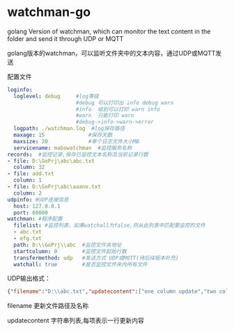 # **watchman-go**
golang Version of watchman, which can monitor the text content in the folder and send it through UDP or MQTT

golang版本的watchman，可以监听文件夹中的文本内容，通过UDP或MQTT发送

配置文件

~~~yaml
loginfo:
  loglevel: debug     #log等级 
                      #debug 可以打印出 info debug warn 
                      #info  级别可以打印 warn info
                      #warn  只能打印 warn
                      #debug->info->warn->error
  logpath: ./watchman.log  #log保存路径
  maxage: 15              #保存天数
  maxsize: 20             #单个日志文件大小MB
  servicename: mabowatchman  #监控服务名称
records:  #监控记录,保存已监控文本名称及当前记录行数
- file: D:\GoPrj\abc\abc.txt
  column: 32
- file: add.txt
  column: 1
- file: D:\GoPrj\abc\aaane.txt
  column: 2
udpinfo: #UDP连接信息
  host: 127.0.0.1
  port: 60000
watchman: #程序配置
  filelist: #监控列表，如果watchall为false,则从此列表中匹配要监控的文件
  - abc.txt
  - efg.txt
  path: D:\\GoPrj\\abc  #监控文件夹地址
  startcolumn: 0        #监控文件起始行数
  transfermethod: udp   #发送方式 UDP或MQTT(待后续版本补充)
  watchall: true        #是否监控文件夹内所有文件

~~~

UDP输出格式：

~~~json
{"filename":"D:\\abc.txt","updatecontent":["one column update","two column update"]}
~~~

filename 更新文件路径及名称

updatecontent 字符串列表,每项表示一行更新内容
